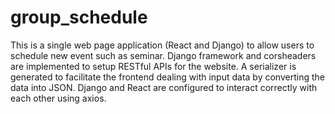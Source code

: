 # group_schedule

This is a single web page application (React and Django) to allow users to schedule new event such as seminar.
Django framework and corsheaders are implemented to setup RESTful APIs for the website.
A serializer is generated to facilitate the frontend dealing with input data by converting the data into JSON.
Django and React are configured to interact correctly with each other using axios.
